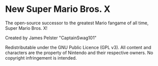 New Super Mario Bros. X
==========================

The open-source successor to the greatest Mario fangame of all time, Super Mario Bros. X!

Created by James Pelster "CaptainSwag101"

Redistributable under the GNU Public Licence (GPL v3). All content and characters are the property of Nintendo and their respective owners. No copyright infringement is intended.
